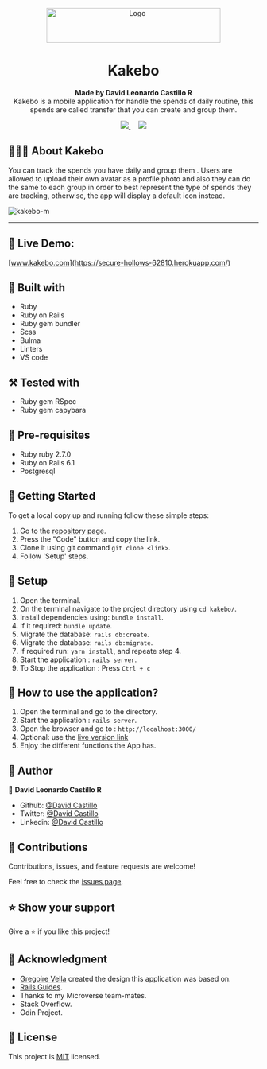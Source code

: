 <p align="center">
  <a href="https://github.com/jcy2704/oop-ruby">
    <img src="https://res.cloudinary.com/growsurf-prod/image/upload/v1582211139/production/gnysw2objzekbagrqiax.png" alt="Logo" width="350" height="70">
  </a>
</p>

<h1 align="center">Kakebo</h1>

<p align="center">
  <strong>Made by David Leonardo Castillo R</strong>
  <br>
   Kakebo is a mobile application for  handle the spends of daily routine, this spends are called transfer that you can create and group them.
</p>

<p align="center">
  <a href="https://github.com/Fanger53/kakebo-rails/issues">
    <img src="https://img.shields.io/badge/REPORT%20A%20BUG-purple?style=for-the-badge">
  </a>
   ‎ ‎ ‎ ‎
  <a href="https://github.com/Fanger53/kakebo-rails/issues">
    <img src="https://img.shields.io/badge/Request%20a%20feature-purple?style=for-the-badge">
  </a>
</p>



## 👩🏼‍💻 About Kakebo

You can track the spends you have daily and group them . Users are allowed to upload their own avatar as a profile photo and also they can do the same to each group in order to best represent the type of spends  they are tracking, otherwise, the app will display a default icon instead.<br>


![kakebo-m](https://user-images.githubusercontent.com/31552010/108456168-b7f83280-723d-11eb-870e-e5e32c19fd89.jpg)



<hr>


## 🔴 Live Demo:

[www.kakebo.com](https://secure-hollows-62810.herokuapp.com/)

## 🔧 Built with

- Ruby
- Ruby on Rails
- Ruby gem bundler
- Scss
- Bulma
- Linters
- VS code

## ⚒️ Tested with

- Ruby gem RSpec
- Ruby gem capybara


## 📝 Pre-requisites

- Ruby ruby 2.7.0
- Ruby on Rails 6.1
- Postgresql


## 🤖 Getting Started

To get a local copy up and running follow these simple steps:

1. Go to the [repository page](https://github.com/Fanger53/kakebo-rails).
2. Press the "Code" button and copy the link.
3. Clone it using git command `git clone <link>`.
4. Follow 'Setup' steps.

## 📝 Setup

1. Open the terminal.
2. On the terminal navigate to the project directory using `cd kakebo/`.
3. Install dependencies using: `bundle install`.
3. If it required: `bundle update`.
4. Migrate the database: `rails db:create`.
5. Migrate the database: `rails db:migrate`.
6. If required run: `yarn install`, and repeate step 4.
7. Start the application : `rails server`.
8. To Stop the application : Press `Ctrl + c`

## 📝 How to use the application?

1. Open the terminal and go to the directory.
2. Start the application : `rails server`.
3. Open the browser and go to : `http://localhost:3000/`
4. Optional: use the [live version link](https://secure-hollows-62810.herokuapp.com/)
4. Enjoy the different functions the App has.

## 👥 Author

👤 **David Leonardo Castillo R**

- Github: [@David Castillo](https://github.com/Fanger53)
- Twitter: [@David Castillo](https://twitter.com/DavidLe97005129)
- Linkedin: [@David Castillo](https://www.linkedin.com/in/david-castillo-61ba10b8/)


## 🤝 Contributions

Contributions, issues, and feature requests are welcome!

Feel free to check the [issues page](https://github.com/Fanger53/kakebo-rails/issues).


## ⭐ Show your support

Give a ⭐️ if you like this project!


## 📌 Acknowledgment

- [Gregoire Vella](https://www.behance.net/gallery/19759151/Snapscan-iOs-design-and-branding?tracking_source=) created the design this application was based on.
- [Rails Guides](https://guides.rubyonrails.org/).
- Thanks to my Microverse team-mates.
- Stack Overflow.
- Odin Project.


## 📝 License

This project is [MIT](https://opensource.org/licenses/MIT) licensed.
